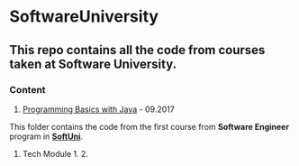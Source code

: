 # SoftwareUniversity

## This repo contains all the code from courses taken at Software University.

### Content

1. [Programming Basics with Java](./01-Programming-Basics-Java "Programming Basics with Java") - 09.2017

This folder contains the code from the first course from **Software Engineer** program in **[SoftUni](http://softuni.bg "Software University")**.

1. Tech Module
    1.
    2.